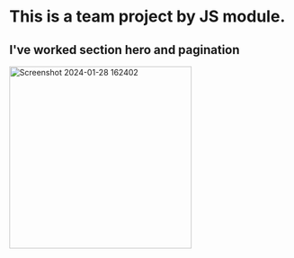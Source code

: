 <h1>This is a team project by JS module. </h1> 
<h2>I've worked section hero and pagination</h2>
<img width="324" alt="Screenshot 2024-01-28 162402" src="https://github.com/MartFrida/project-js/assets/32392607/cecc81db-91c1-4204-bfdd-b07fe94fac42">
